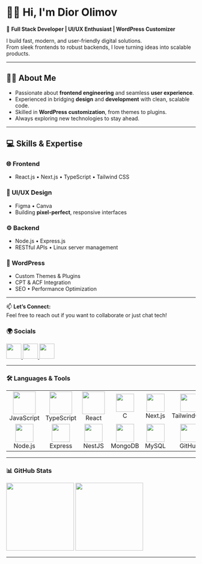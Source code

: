 # 👋😉 Hi, I'm Dior Olimov  

🚀 **Full Stack Developer | UI/UX Enthusiast | WordPress Customizer**  

I build fast, modern, and user-friendly digital solutions.  
From sleek frontends to robust backends, I love turning ideas into scalable products.  

---

## 🧑‍💻 About Me  
- Passionate about **frontend engineering** and seamless **user experience**.  
- Experienced in bridging **design** and **development** with clean, scalable code.  
- Skilled in **WordPress customization**, from themes to plugins.  
- Always exploring new technologies to stay ahead.  

---

## 💻 Skills & Expertise  

### 🌐 Frontend  
- React.js • Next.js • TypeScript • Tailwind CSS  

### 🎨 UI/UX Design  
- Figma • Canva  
- Building **pixel-perfect**, responsive interfaces  

### ⚙️ Backend  
- Node.js • Express.js  
- RESTful APIs • Linux server management  

### 📰 WordPress  
- Custom Themes & Plugins  
- CPT & ACF Integration  
- SEO • Performance Optimization  

---

📫 **Let’s Connect:**  
Feel free to reach out if you want to collaborate or just chat tech!  


### 🌍 Socials  
<p align="left">
  <a href="https://www.linkedin.com/in/diorsolutions/">
    <img src="https://skillicons.dev/icons?i=linkedin" height="40"/>
  </a>
  <a href="https://www.instagram.com/diorsolutions">
    <img src="https://skillicons.dev/icons?i=instagram" height="40"/>
  </a>
  <a href="https://diorsolutions.site">
    <img src="https://skillicons.dev/icons?i=vercel" height="40"/>
  </a>
</p>

---

### 🛠️ Languages & Tools

<table align="start">

  <tr>
    <td align="center"><img src="https://techstack-generator.vercel.app/js-icon.svg" width="60"/><br/>JavaScript</td>
    <td align="center"><img src="https://techstack-generator.vercel.app/ts-icon.svg" width="60"/><br/>TypeScript</td>
    <td align="center"><img src="https://techstack-generator.vercel.app/react-icon.svg" width="60"/><br/>React</td>
    <td align="center"><img src="https://skillicons.dev/icons?i=atom" width="48"/><br/>C</td>
    <td align="center"><img src="https://skillicons.dev/icons?i=next" width="48"/><br/>Next.js</td>
    <td align="center"><img src="https://skillicons.dev/icons?i=tailwind" width="48"/><br/>TailwindCSS</td>
    <td align="center"><img src="https://skillicons.dev/icons?i=bootstrap" width="48"/><br/>Bootstrap</td>
    <td align="center"><img src="https://skillicons.dev/icons?i=figma" width="48"/><br/>Java</td>
    <td align="center"><img src="https://skillicons.dev/icons?i=php" width="48"/><br/>PHP</td>
    <td align="center"><img src="https://skillicons.dev/icons?i=postgresql" width="48"/><br/>PostgreSQL</td>
  </tr>

  <tr>
    <td align="center"><img src="https://skillicons.dev/icons?i=nodejs" width="48"/><br/>Node.js</td>
    <td align="center"><img src="https://skillicons.dev/icons?i=express" width="48"/><br/>Express</td>
    <td align="center"><img src="https://skillicons.dev/icons?i=nestjs" width="48"/><br/>NestJS</td>
    <td align="center"><img src="https://skillicons.dev/icons?i=mongodb" width="48"/><br/>MongoDB</td>
    <td align="center"><img src="https://skillicons.dev/icons?i=mysql" width="48"/><br/>MySQL</td>
    <td align="center"><img src="https://skillicons.dev/icons?i=github" width="48"/><br/>GitHub</td>
    <td align="center"><img src="https://skillicons.dev/icons?i=graphql" width="48"/><br/>GraphQL</td>
    <td align="center"><img src="https://skillicons.dev/icons?i=linux" width="48"/><br/>Linux/Unix</td>
    <td align="center"><img src="https://skillicons.dev/icons?i=nginx" width="48"/><br/>Nginx</td>
    <td align="center"><img src="https://skillicons.dev/icons?i=redis" width="48"/><br/>Redis</td>
  </tr>
  
</table>

---

### 📊 GitHub Stats

<p align="start">
  <img src="https://github-readme-stats.vercel.app/api?username=diorsolutions&show_icons=true&theme=chartreuse-dark&hide_border=true" height="180"/>
  <img src="https://github-readme-stats.vercel.app/api/top-langs/?username=diorsolutions&layout=compact&theme=chartreuse-dark&hide_border=true" height="180"/>
</p>

---
